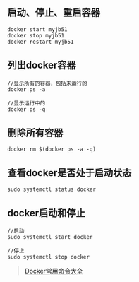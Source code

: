 

## 启动、停止、重启容器

```
docker start myjb51
docker stop myjb51
docker restart myjb51
```


## 列出docker容器
```
//显示所有的容器，包括未运行的
docker ps -a

//显示运行中的
docker ps -q
```

## 删除所有容器
```
docker rm $(docker ps -a -q)
```


## 查看docker是否处于启动状态
```
sudo systemctl status docker
```


## docker启动和停止
```
//启动
sudo systemctl start docker

//停止
sudo systemctl stop docker
```




> [Docker常用命令大全](http://edu.jb51.net/docker/docker-command-manual.html)
